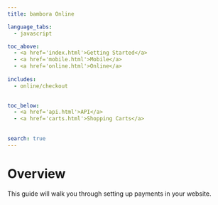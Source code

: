 ```yaml
---
title: bambora Online

language_tabs:
  - javascript

toc_above:
  - <a href='index.html'>Getting Started</a>
  - <a href='mobile.html'>Mobile</a>
  - <a href='online.html'>Online</a>
  
includes:
  - online/checkout

  
toc_below:
  - <a href='api.html'>API</a>
  - <a href='carts.html'>Shopping Carts</a>
  
  
search: true
---
```

# Overview
This guide will walk you through setting up payments in your website.